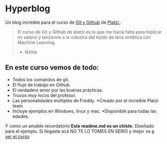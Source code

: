# Hyperblog
Un blog increíble para el curso de [Git y Github](http://https://platzi.com/clases/git-github/ "Git y Github") de [Platzi.](http://https://platzi.com/ "Platzi.").

>El curso de Git y Github de platzi es lo que me hacia falta para triplicar mi salario y lanzarme a la industra del tejido de lana sintética con Machine Learning.
> - Niñita

## En este curso vemos de todo: 
* Todos los comandos de git.
* El flujo de trabajo en Github.
* El verdadero amor por las buenas prácticas.
* Trucos muy locos del profesor. 
* Las personalidades múltiples de Freddy.
*Creado por el increíble Platzi team
* Incluye ejemplos en Windows, linux y mac.
*Disponible para todas las edades.

Y como un amable recordatorio **Este readme.md es un chiste**. Diseñado para el ejemplo. Si llegaste acá NO TE LO TOMES EN SERIO y mejor ve [a ver el curso](http://https://platzi.com/clases/git-github/ "a ver el curso")